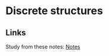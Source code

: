 
# Discrete structures


## Links
Study from these notes: [Notes](https://store.fmi.uni-sofia.bg/fmi/logic/msoskova/LectureNotesDMA.pdf)
